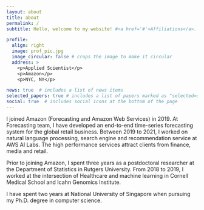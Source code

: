 ```yaml
---
layout: about
title: about
permalink: /
subtitle: Hello, welcome to my website! #<a href='#'>Affiliations</a>. Address. Contacts. Moto. Etc.

profile:
  align: right
  image: prof_pic.jpg
  image_circular: false # crops the image to make it circular
  address: >
    <p>Applied Scientist</p>
    <p>Amazon</p>
    <p>NYC, NY</p>

news: true  # includes a list of news items
selected_papers: true # includes a list of papers marked as "selected={true}"
social: true  # includes social icons at the bottom of the page
---
```


I joined Amazon (Forecasting and Amazon Web Services) in 2019. At Forecasting team, I have developed an end-to-end time-series forecasting system for the global retail business. Between 2019 to 2021, I worked on natural language processing, search engine and recommendation service at AWS AI Labs. The high performance services attract clients from finance, media and retail. 

Prior to joining Amazon, I spent three years as a postdoctoral researcher at the Department of Statistics in Rutgers University. From 2018 to 2019, I worked at the intersection of Healthcare and machine learning in Cornell Medical School and Icahn Genomics Institute. 

I have spent two years at National University of Singapore when pursuing my Ph.D. degree in computer science.

